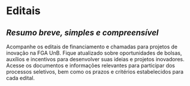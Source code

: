 # Editais

## *Resumo breve, simples e compreensível*

Acompanhe os editais de financiamento e chamadas para projetos de inovação na FGA UnB. Fique atualizado sobre oportunidades de bolsas, auxílios e incentivos para desenvolver suas ideias e projetos inovadores. Acesse os documentos e informações relevantes para participar dos processos seletivos, bem como os prazos e critérios estabelecidos para cada edital.
